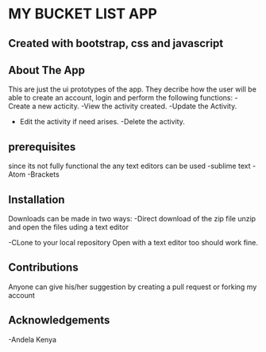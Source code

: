 MY BUCKET LIST APP
=====================
Created with bootstrap, css and javascript
-------------------------------------------

About The App
---------------
This are just the ui prototypes of the app. They decribe how the user will be able to create an account, login and perform the following functions:
 -Create a new acticity.
 -View the activity created.
 -Update the Activity.
 - Edit the activity if need arises.
 -Delete the activity.
  
  prerequisites
  --------------
  since its not fully functional the any text editors can be used
   -sublime text
   -Atom
   -Brackets
  
 Installation
 -------------
 Downloads can be made in two ways:
 -Direct download of the zip file 
 unzip and open the files uding a text editor
 
 -CLone to your local repository 
 Open with a text editor too should work fine.
 
 
 
 
 
 Contributions
 -------------
 Anyone can give his/her suggestion by creating a pull request or forking my account
 
 Acknowledgements
------------------
-Andela Kenya
